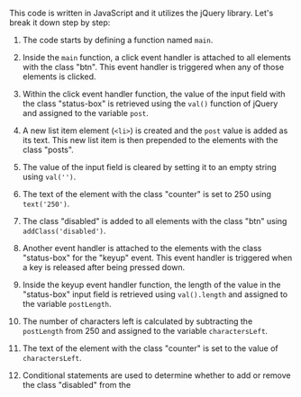This code is written in JavaScript and it utilizes the jQuery library. Let's break it down step by step:

1. The code starts by defining a function named `main`.
2. Inside the `main` function, a click event handler is attached to all elements with the class "btn". This event handler is triggered when any of those elements is clicked.
3. Within the click event handler function, the value of the input field with the class "status-box" is retrieved using the `val()` function of jQuery and assigned to the variable `post`.
4. A new list item element (`<li>`) is created and the `post` value is added as its text. This new list item is then prepended to the elements with the class "posts".
5. The value of the input field is cleared by setting it to an empty string using `val('')`.
6. The text of the element with the class "counter" is set to 250 using `text('250')`.
7. The class "disabled" is added to all elements with the class "btn" using `addClass('disabled')`.

8. Another event handler is attached to the elements with the class "status-box" for the "keyup" event. This event handler is triggered when a key is released after being pressed down.
9. Inside the keyup event handler function, the length of the value in the "status-box" input field is retrieved using `val().length` and assigned to the variable `postLength`.
10. The number of characters left is calculated by subtracting the `postLength` from 250 and assigned to the variable `charactersLeft`.
11. The text of the element with the class "counter" is set to the value of `charactersLeft`.
12. Conditional statements are used to determine whether to add or remove the class "disabled" from the